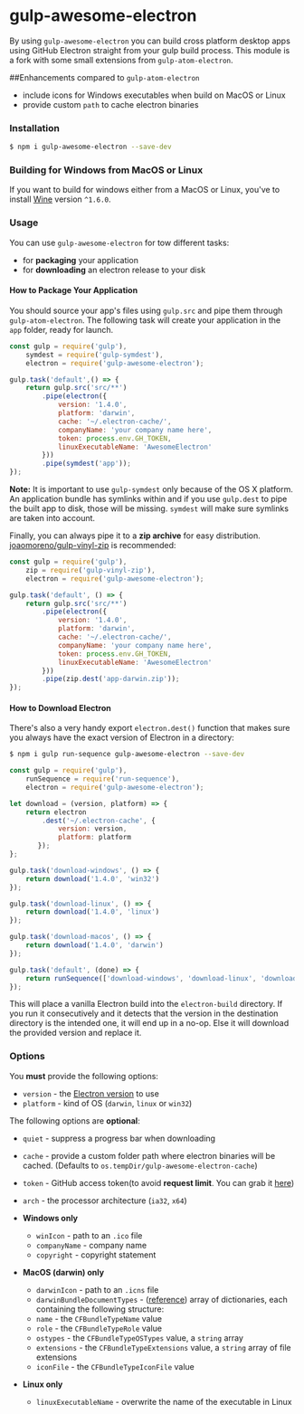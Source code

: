 # gulp-awesome-electron

By using `gulp-awesome-electron` you can build cross platform desktop apps using GitHub Electron straight from your gulp build process. This module is a fork with some small extensions from `gulp-atom-electron`.

##Enhancements compared to `gulp-atom-electron`

 - include icons for Windows executables when build on MacOS or Linux
 - provide custom `path` to cache electron binaries

### Installation

```bash
$ npm i gulp-awesome-electron --save-dev
```

### Building for Windows from MacOS or Linux

If you want to build for windows either from a MacOS or Linux, you've to install [Wine](https://www.winehq.org/) version `^1.6.0`.

### Usage

You can use `gulp-awesome-electron` for tow different tasks:

 - for **packaging** your application
 - for **downloading** an electron release to your disk

#### How to Package Your Application

You should source your app's files using `gulp.src` and pipe them through
`gulp-atom-electron`. The following task will create your application in
the `app` folder, ready for launch.

```javascript
const gulp = require('gulp'),
    symdest = require('gulp-symdest'),
    electron = require('gulp-awesome-electron');

gulp.task('default',() => {
	return gulp.src('src/**')
		.pipe(electron({
		    version: '1.4.0',
            platform: 'darwin',
		    cache: '~/.electron-cache/',
		    companyName: 'your company name here',
		    token: process.env.GH_TOKEN,
		    linuxExecutableName: 'AwesomeElectron'
        }))
		.pipe(symdest('app'));
});
```

**Note:** It is important to use `gulp-symdest` only because of the OS X
platform. An application bundle has symlinks within and if you use `gulp.dest`
to pipe the built app to disk, those will be missing. `symdest` will make
sure symlinks are taken into account.

Finally, you can always pipe it to a **zip archive** for easy distribution.
[joaomoreno/gulp-vinyl-zip](https://github.com/joaomoreno/gulp-vinyl-zip) is recommended:

```javascript
const gulp = require('gulp'),
    zip = require('gulp-vinyl-zip'),
    electron = require('gulp-awesome-electron');

gulp.task('default', () => {
	return gulp.src('src/**')
		.pipe(electron({
		    version: '1.4.0',
            platform: 'darwin',
            cache: '~/.electron-cache/',
            companyName: 'your company name here',
            token: process.env.GH_TOKEN,
            linuxExecutableName: 'AwesomeElectron'
        }))
		.pipe(zip.dest('app-darwin.zip'));
});
```

#### How to Download Electron

There's also a very handy export `electron.dest()` function that
makes sure you always have the exact version of Electron in a directory:

```bash
$ npm i gulp run-sequence gulp-awesome-electron --save-dev
```

```javascript
const gulp = require('gulp'),
    runSequence = require('run-sequence'),
    electron = require('gulp-awesome-electron');

let download = (version, platform) => {
    return electron
        .dest('~/.electron-cache', {
            version: version,
            platform: platform
       });
};

gulp.task('download-windows', () => {
    return download('1.4.0', 'win32')
});

gulp.task('download-linux', () => {
    return download('1.4.0', 'linux')
});

gulp.task('download-macos', () => {
    return download('1.4.0', 'darwin')
});

gulp.task('default', (done) => {
    return runSequence(['download-windows', 'download-linux', 'download-macos'], done);
});
```

This will place a vanilla Electron build into the `electron-build` directory.
If you run it consecutively and it detects that the version in the destination directory
is the intended one, it will end up in a no-op. Else it will download the provided version
and replace it.


### Options

You **must** provide the following options:
- `version` - the [Electron version](https://github.com/atom/electron/releases) to use
- `platform` - kind of OS (`darwin`, `linux` or `win32`)

The following options are **optional**:
- `quiet` - suppress a progress bar when downloading
- `cache` - provide a custom folder path where electron binaries will be cached. (Defaults to `os.tempDir/gulp-awesome-electron-cache`)
- `token` - GitHub access token(to avoid **request limit**. You can grab it [here](https://github.com/settings/tokens))
- `arch` - the processor architecture (`ia32`, `x64`)

- **Windows only**
	- `winIcon` - path to an `.ico` file
	- `companyName` - company name
	- `copyright` - copyright statement

- **MacOS (darwin) only**
	- `darwinIcon` - path to an `.icns` file
	- `darwinBundleDocumentTypes` - ([reference](https://developer.apple.com/library/ios/documentation/filemanagement/conceptual/documentinteraction_topicsforios/Articles/RegisteringtheFileTypesYourAppSupports.html)) array of dictionaries, each containing the following structure:
	 - `name` - the `CFBundleTypeName` value
	 - `role` - the `CFBundleTypeRole` value
	 - `ostypes` - the `CFBundleTypeOSTypes` value, a `string` array
	 - `extensions` - the `CFBundleTypeExtensions` value, a `string` array of file extensions
	 - `iconFile` - the `CFBundleTypeIconFile` value

- **Linux only**
	- `linuxExecutableName` - overwrite the name of the executable in Linux
